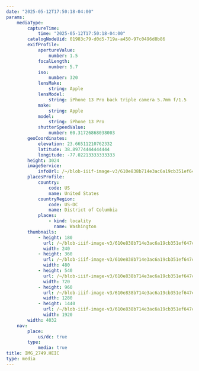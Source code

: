 ```yaml
---
date: "2025-05-12T17:50:18-04:00"
params:
    mediaType:
        captureTime:
            time: "2025-05-12T17:50:18-04:00"
        catalogNodeUid: 01983c79-d0d5-719a-a450-97c0496d8b86
        exifProfile:
            apertureValue:
                number: 1.5
            focalLength:
                number: 5.7
            iso:
                number: 320
            lensMake:
                string: Apple
            lensModel:
                string: iPhone 13 Pro back triple camera 5.7mm f/1.5
            make:
                string: Apple
            model:
                string: iPhone 13 Pro
            shutterSpeedValue:
                number: 60.31726868038003
        geoCoordinates:
            elevation: 23.66511210762332
            latitude: 38.89774444444444
            longitude: -77.02213333333333
        height: 3024
        imageService:
            infoUrl: /~/blob-iiif-image-v3/610e838b714e3ac6a19cb351ef647cf3b88753b717baeff6076cbd4c71e2f4e2/info.json
        placesProfile:
            country:
                code: US
                name: United States
            countryRegion:
                code: US-DC
                name: District of Columbia
            places:
                - kind: locality
                  name: Washington
        thumbnails:
            - height: 180
              url: /~/blob-iiif-image-v3/610e838b714e3ac6a19cb351ef647cf3b88753b717baeff6076cbd4c71e2f4e2/full/240%2C180/0/default.jpg
              width: 240
            - height: 360
              url: /~/blob-iiif-image-v3/610e838b714e3ac6a19cb351ef647cf3b88753b717baeff6076cbd4c71e2f4e2/full/480%2C360/0/default.jpg
              width: 480
            - height: 540
              url: /~/blob-iiif-image-v3/610e838b714e3ac6a19cb351ef647cf3b88753b717baeff6076cbd4c71e2f4e2/full/720%2C540/0/default.jpg
              width: 720
            - height: 960
              url: /~/blob-iiif-image-v3/610e838b714e3ac6a19cb351ef647cf3b88753b717baeff6076cbd4c71e2f4e2/full/1280%2C960/0/default.jpg
              width: 1280
            - height: 1440
              url: /~/blob-iiif-image-v3/610e838b714e3ac6a19cb351ef647cf3b88753b717baeff6076cbd4c71e2f4e2/full/1920%2C1440/0/default.jpg
              width: 1920
        width: 4032
    nav:
        place:
            us/dc: true
        type:
            media: true
title: IMG_2749.HEIC
type: media
---
```

